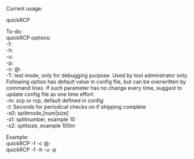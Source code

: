 Current usage:  
  
quickRCP <filename> <remote hostname or IP> <remote ogin> <remote path>  
  
To-do:  
quickRCP  options:  
	-f:  
	-h:  
	-u:  
	-p:  
        -c: <remote ogin>@<remote hostname or IP>:<remote path>  
	-T: test mode, only for debugging purpose. Used by tool adminstrator only.
Following option has default value in config file, but can be overwritten by command lines. If such parameter has no change every time, suggest to update config file as one time effort.  
	-m: scp or rcp, default defined in config  
	-t: Seconds for periodical checks on if shipping complete  
	-s0: splitmode,[num|size]  
	-s1: splitnumber, example 10  
	-s2: splitsize, example 100m  
  
Example:  
quickRCP -f <filename> -c  <remote ogin>@<remote hostname or IP>:<remote path>  
quickRCP -f <filename> -h <remote hostname or IP> -u <remote ogin> -p <remote path>  
  
